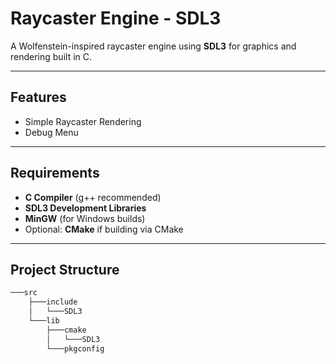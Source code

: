 # Raycaster Engine - SDL3

A Wolfenstein-inspired raycaster engine using **SDL3** for graphics and rendering built in C.

---

## Features

- Simple Raycaster Rendering
- Debug Menu
  
---

## Requirements

- **C Compiler** (g++ recommended)  
- **SDL3 Development Libraries**  
- **MinGW** (for Windows builds)  
- Optional: **CMake** if building via CMake
  
---

## Project Structure
```bash
───src
    ├───include
    │   └───SDL3
    └───lib
        ├───cmake
        │   └───SDL3
        └───pkgconfig
```

